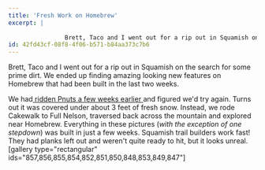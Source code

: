 ```yaml
---
title: 'Fresh Work on Homebrew'
excerpt: |
  
  				Brett, Taco and I went out for a rip out in Squamish on the search for some prime dirt. We ended up finding amazing looking new features on Homebrew that had been built in the last two weeks.
id: 42fd43cf-08f8-4f06-b571-b84aa373c7b6
---
```

Brett, Taco and I went out for a rip out in Squamish on the search for some prime dirt. We ended up finding amazing looking new features on Homebrew that had been built in the last two weeks.

We had<a title="Squamish Winter Shredit" href="http://sagalbot.com/bikes/squamish-winter-shredit/"> ridden Pnuts a few weeks earlier </a>and figured we'd try again. Turns out it was covered under about 3 feet of fresh snow. Instead, we rode Cakewalk to Full Nelson, traversed back across the mountain and explored near Homebrew. Everything in these pictures (<em>with the exception of one stepdown</em>) was built in just a few weeks. Squamish trail builders work fast! They had planks left out and weren't quite ready to hit, but it looks unreal.[gallery type="rectangular" ids="857,856,855,854,852,851,850,848,853,849,847"]
